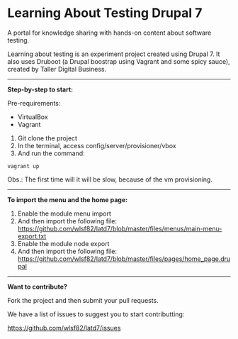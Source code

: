 # Learning About Testing Drupal 7

A portal for knowledge sharing with hands-on content about software testing.

Learning about testing is an experiment project created using Drupal 7.
It also uses Druboot (a Drupal boostrap using Vagrant and some spicy sauce), created by Taller Digital Business.

---

**Step-by-step to start:**

Pre-requirements:

* VirtualBox
* Vagrant

1. Git clone the project
2. In the terminal, access config/server/provisioner/vbox
3. And run the command:

```
vagrant up
```

Obs.: The first time will it will be slow, because of the vm provisioning.

---

**To import the menu and the home page:**

1. Enable the module menu import
2. And then import the following file: https://github.com/wlsf82/latd7/blob/master/files/menus/main-menu-export.txt
3. Enable the module node export
4. And then import the following file: https://github.com/wlsf82/latd7/blob/master/files/pages/home_page.drupal

---

**Want to contribute?**

Fork the project and then submit your pull requests.

We have a list of issues to suggest you to start contributting:

https://github.com/wlsf82/latd7/issues
